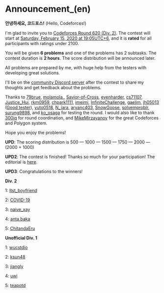 # Announcement_(en)

**안녕하세요, 코드포스!** (Hello, Codeforces!)

I'm glad to invite you to [Codeforces Round 620 (Div. 2)](https://codeforces.com/contest/1304 "Codeforces Round 620 (Div. 2)"). The contest will start at [Saturday, February 15, 2020 at 19:05UTC+6](https://codeforces.com/https://www.timeanddate.com/worldclock/fixedtime.html?day=15&month=2&year=2020&hour=16&min=5&sec=0&p1=166), and it is **rated** for all participants with ratings under 2100.

You will be given **6 problems** and one of the problems has 2 subtasks. The contest duration is **2 hours**. The score distribution will be announced later.

All problems are prepared by me, with huge help from the testers with developing great solutions.

I'll be on the [community Discord server](https://codeforces.com/blog/entry/52778) after the contest to share my thoughts and get feedback about the problems.

Thanks to [79brue](https://codeforces.com/profile/79brue "International Master 79brue"), [molamola.](https://codeforces.com/profile/molamola. "Legendary Grandmaster molamola."), [Savior-of-Cross](https://codeforces.com/profile/Savior-of-Cross "Master Savior-of-Cross"), [evenharder](https://codeforces.com/profile/evenharder "Grandmaster evenharder"), [cs71107](https://codeforces.com/profile/cs71107 "Candidate Master cs71107"), [Justice_Hui](https://codeforces.com/profile/Justice_Hui "Expert Justice_Hui"), [rkm0959](https://codeforces.com/profile/rkm0959 "Master rkm0959"), [chpark1111](https://codeforces.com/profile/chpark1111 "Expert chpark1111"), [imeimi](https://codeforces.com/profile/imeimi "International Grandmaster imeimi"), [InfiniteChallenge](https://codeforces.com/profile/InfiniteChallenge "Expert InfiniteChallenge"), [gaelim](https://codeforces.com/profile/gaelim "Specialist gaelim"), [jh05013](https://codeforces.com/profile/jh05013 "Newbie jh05013") ([Good tester](https://codeforces.com/blog/entry/69006?#comment-533760)), [yuto0518](https://codeforces.com/profile/yuto0518 "Candidate Master yuto0518"), [N_jara](https://codeforces.com/profile/N_jara "Pupil N_jara"), [aryanc403](https://codeforces.com/profile/aryanc403 "Master aryanc403"), [SnowGoose](https://codeforces.com/profile/SnowGoose "Specialist SnowGoose"), [solvemproblr](https://codeforces.com/profile/solvemproblr "Expert solvemproblr"), [surung9898](https://codeforces.com/profile/surung9898 "Expert surung9898"), and [ko_osaga](https://codeforces.com/profile/ko_osaga "International Grandmaster ko_osaga") for testing the round. I would also like to thank [300iq](https://codeforces.com/profile/300iq "Legendary Grandmaster 300iq") for round coordination, and [MikeMirzayanov](https://codeforces.com/profile/MikeMirzayanov "Headquarters, MikeMirzayanov") for the great Codeforces and Polygon system.

Hope you enjoy the problems!

**UPD**: The scoring distribution is 500 — 1000 — 1500 — 1750 — 2000 — (2000 + 1000)

**UPD2**: The contest is finished! Thanks so much for your participation! The editorial is [here](Tutorial_(en).md).

**UPD3**: Congratulations to the winners!

**Div. 2**

1: [Itst_boyfriend](https://codeforces.com/profile/Itst_boyfriend "Candidate Master Itst_boyfriend")

2: [COVID-19](https://codeforces.com/profile/COVID-19 "Candidate Master COVID-19")

3: [naive_xay](https://codeforces.com/profile/naive_xay "Expert naive_xay")

4: [anta.baka](https://codeforces.com/profile/anta.baka "Candidate Master anta.baka")

5: [ChitandaEru](https://codeforces.com/profile/ChitandaEru "Candidate Master ChitandaEru")

**Unofficial Div. 1**

1: [wucstdio](https://codeforces.com/profile/wucstdio "International Grandmaster wucstdio")

2: [ksun48](https://codeforces.com/profile/ksun48 "Legendary Grandmaster ksun48")

3: [jiangly](https://codeforces.com/profile/jiangly "Legendary Grandmaster jiangly")

4: [uwi](https://codeforces.com/profile/uwi "Grandmaster uwi")

5: [teapotd](https://codeforces.com/profile/teapotd "International Master teapotd")

